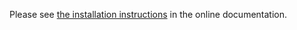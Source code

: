 Please see [the installation instructions](http://otrs.github.io/doc/manual/admin/7.0/en/html/installation.html)
in the online documentation.

